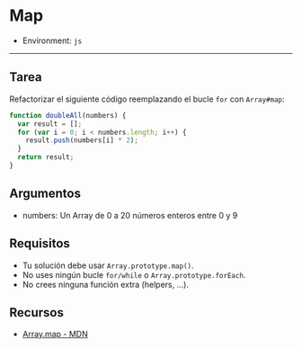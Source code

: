 # Map

* Environment: `js`

***

## Tarea

Refactorizar el siguiente código reemplazando el bucle `for` con `Array#map`:

```js
function doubleAll(numbers) {
  var result = [];
  for (var i = 0; i < numbers.length; i++) {
    result.push(numbers[i] * 2);
  }
  return result;
}
```

## Argumentos

* numbers: Un Array de 0 a 20 números enteros entre 0 y 9

## Requisitos

* Tu solución debe usar `Array.prototype.map()`.
* No uses ningún bucle `for/while` o `Array.prototype.forEach`.
* No crees ninguna función extra (helpers, ...).

## Recursos

* [Array.map - MDN](https://developer.mozilla.org/en-US/docs/Web/JavaScript/Reference/Global_Objects/Array/map)
